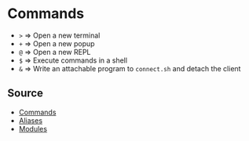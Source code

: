 # Commands

- `>` ⇒ Open a new terminal
- `+` ⇒ Open a new popup
- `@` ⇒ Open a new REPL
- `$` ⇒ Execute commands in a shell
- `&` ⇒ Write an attachable program to `connect.sh` and detach the client

## Source

- [Commands]
- [Aliases]
- [Modules]

[Commands]: ../rc/connect/commands
[Aliases]: ../rc/connect/aliases
[Modules]: ../rc/connect/modules
